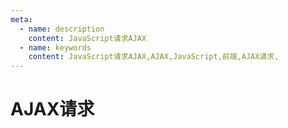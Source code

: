 ```yaml
---
meta:
  - name: description
    content: JavaScript请求AJAX
  - name: keywords
    content: JavaScript请求AJAX,AJAX,JavaScript,前端,AJAX请求,
---
```

# AJAX请求

